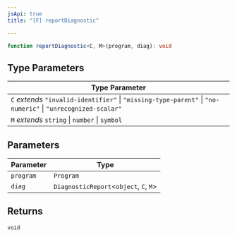 ```yaml
---
jsApi: true
title: "[F] reportDiagnostic"

---
```

```ts
function reportDiagnostic<C, M>(program, diag): void
```

## Type Parameters

| Type Parameter |
| ------ |
| `C` *extends* `"invalid-identifier"` \| `"missing-type-parent"` \| `"no-numeric"` \| `"unrecognized-scalar"` |
| `M` *extends* `string` \| `number` \| `symbol` |

## Parameters

| Parameter | Type |
| ------ | ------ |
| `program` | `Program` |
| `diag` | `DiagnosticReport`<`object`, `C`, `M`\> |

## Returns

`void`

